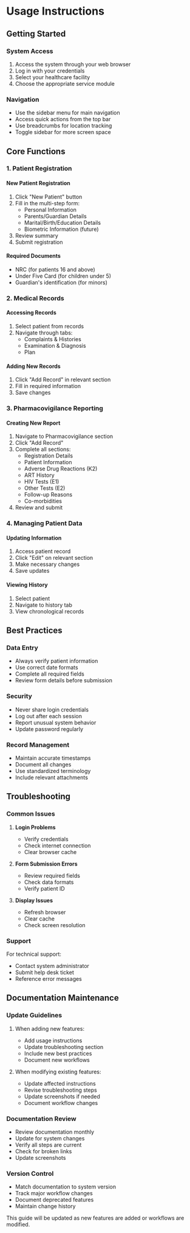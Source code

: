 # Usage Instructions

## Getting Started

### System Access
1. Access the system through your web browser
2. Log in with your credentials
3. Select your healthcare facility
4. Choose the appropriate service module

### Navigation
- Use the sidebar menu for main navigation
- Access quick actions from the top bar
- Use breadcrumbs for location tracking
- Toggle sidebar for more screen space

## Core Functions

### 1. Patient Registration
#### New Patient Registration
1. Click "New Patient" button
2. Fill in the multi-step form:
   - Personal Information
   - Parents/Guardian Details
   - Marital/Birth/Education Details
   - Biometric Information (future)
3. Review summary
4. Submit registration

#### Required Documents
- NRC (for patients 16 and above)
- Under Five Card (for children under 5)
- Guardian's identification (for minors)

### 2. Medical Records
#### Accessing Records
1. Select patient from records
2. Navigate through tabs:
   - Complaints & Histories
   - Examination & Diagnosis
   - Plan

#### Adding New Records
1. Click "Add Record" in relevant section
2. Fill in required information
3. Save changes

### 3. Pharmacovigilance Reporting
#### Creating New Report
1. Navigate to Pharmacovigilance section
2. Click "Add Record"
3. Complete all sections:
   - Registration Details
   - Patient Information
   - Adverse Drug Reactions (K2)
   - ART History
   - HIV Tests (E1)
   - Other Tests (E2)
   - Follow-up Reasons
   - Co-morbidities
4. Review and submit

### 4. Managing Patient Data
#### Updating Information
1. Access patient record
2. Click "Edit" on relevant section
3. Make necessary changes
4. Save updates

#### Viewing History
1. Select patient
2. Navigate to history tab
3. View chronological records

## Best Practices

### Data Entry
- Always verify patient information
- Use correct date formats
- Complete all required fields
- Review form details before submission

### Security
- Never share login credentials
- Log out after each session
- Report unusual system behavior
- Update password regularly

### Record Management
- Maintain accurate timestamps
- Document all changes
- Use standardized terminology
- Include relevant attachments

## Troubleshooting

### Common Issues
1. **Login Problems**
   - Verify credentials
   - Check internet connection
   - Clear browser cache

2. **Form Submission Errors**
   - Review required fields
   - Check data formats
   - Verify patient ID

3. **Display Issues**
   - Refresh browser
   - Clear cache
   - Check screen resolution

### Support
For technical support:
- Contact system administrator
- Submit help desk ticket
- Reference error messages

## Documentation Maintenance

### Update Guidelines
1. When adding new features:
   - Add usage instructions
   - Update troubleshooting section
   - Include new best practices
   - Document new workflows

2. When modifying existing features:
   - Update affected instructions
   - Revise troubleshooting steps
   - Update screenshots if needed
   - Document workflow changes

### Documentation Review
- Review documentation monthly
- Update for system changes
- Verify all steps are current
- Check for broken links
- Update screenshots

### Version Control
- Match documentation to system version
- Track major workflow changes
- Document deprecated features
- Maintain change history

This guide will be updated as new features are added or workflows are modified.